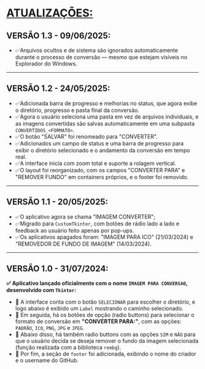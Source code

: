 # [ATUALIZAÇÕES:](./UPDATES.md#vers%C3%A3o-10---31072024)

## VERSÃO 1.3 - 09/06/2025:
* ✅Arquivos ocultos e de sistema são ignorados automaticamente durante o processo de conversão — mesmo que estejam visíveis no Explorador do Windows.
---

## VERSÃO 1.2 - 24/05/2025:
* ✅Adicionada barra de progresso e melhorias no status, que agora exibe o diretório, progresso e pasta final da conversão.
* ✅Agora o usuário seleciona uma pasta em vez de arquivos individuais, e as imagens convertidas são salvas automaticamente em uma subpasta `CONVERTIDOS_<FORMATO>`.
* ✅O botão "SALVAR" foi renomeado para "CONVERTER".
* ✅Adicionados um campo de status e uma barra de progresso para exibir o diretório selecionado e o andamento da conversão em tempo real.
* ✅A interface inicia com zoom total e suporte a rolagem vertical.
* ✅O layout foi reorganizado, com os campos "CONVERTER PARA" e "REMOVER FUNDO" em containers próprios, e o footer foi removido.
---

## VERSÃO 1.1 - 20/05/2025:
* ✅O aplicativo agora se chama "IMAGEM CONVERTER";
* ✅Migrado para `CustomTkinter`, com botões de rádio lado a lado e feedback ao usuário feito apenas por pop-ups.
* ✅Os aplicativos apagados foram: "IMAGEM PARA ICO" (21/03/2024) e "REMOVEDOR DE FUNDO DE IMAGEM" (14/03/2024).
---

## VERSÃO 1.0 - 31/07/2024:
**✅ Aplicativo lançado oficialmente com o nome `IMAGEM PARA CONVERSAO`, desenvolvido com `Tkinter`:**
- 🔹 A interface conta com o botão `SELECIONAR` para escolher o diretório, e logo abaixo é exibido um `Label` mostrando o caminho selecionado.  
- 🔹 Em seguida, há os botões de opção (radio buttons) para selecionar o formato de conversão em **"CONVERTER PARA:"**, com as opções: `PADRÃO`, `ICO`, `PNG`, `JPG` e `JPEG`.  
- 🔹 Abaixo disso, há também radio buttons com as opções `SIM` e `NÃO` para que o usuário decida se deseja remover o fundo da imagem selecionada (função realizada com a biblioteca `rembg`).  
- 🔹 Por fim, a seção de `footer` foi adicionada, exibindo o nome do criador e o username do GitHub.


